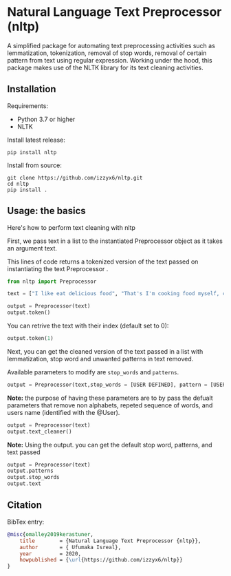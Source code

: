 ﻿# Natural Language Text Preprocessor (nltp)

A simplified package for automating text preprocessing activities such as lemmatization, tokenization, removal of stop words, removal of certain pattern from text using regular expression. Working under the hood, this package makes use of the NLTK library for its text cleaning activities. 

## Installation

Requirements:

- Python 3.7 or higher
- NLTK

Install latest release:

```
pip install nltp
```

Install from source:

```
git clone https://github.com/izzyx6/nltp.git
cd nltp
pip install .
```


## Usage: the basics

Here's how to perform text cleaning with nltp

First, we pass text in a list to the instantiated Preprocessor object as it takes an argument text.

This lines of code returns a tokenized version of the text passed on instantiating the text Preprocessor .

```python
from nltp import Preprocessor

text = ["I like eat delicious food", "That's I'm cooking food myself, case '10 Best Foods' helps lot, also 'Best Before (Shelf Life)'"]

output = Preprocessor(text)
output.token()

```
You can retrive the text with their index (default set to 0):

```python
output.token(1)

```


Next, you can get the cleaned version of the text passed in a list with lemmatization, stop word and unwanted patterns in text removed.

Available parameters to modify are `stop_words` and `patterns`.

```python
output = Preprocessor(text,stop_words = [USER DEFINED], pattern = [USER DEFINED])
```

**Note:** the purpose of having these parameters are to by pass the defualt parameters that remove non alphabets, repeted sequence of words, and users name (identified with the @User).

```python
output = Preprocessor(text)
output.text_cleaner()
```
**Note:** Using the output. you can get the default stop word, patterns, and text passed

```python
output = Preprocessor(text)
output.patterns
output.stop_words
output.text
```

## Citation

BibTex entry:
```bibtex
@misc{omalley2019kerastuner,
	title        = {Natural Language Text Preprocessor {nltp}},
	author       = { Ufumaka Isreal},
	year         = 2020,
	howpublished = {\url{https://github.com/izzyx6/nltp}}
}
```

